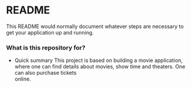 # README #

This README would normally document whatever steps are necessary to get your application up and running.

### What is this repository for? ###

* Quick summary
  This project is based on building a movie application, where one can find
  details about movies, show time and theaters. One can also purchase tickets       
  online.
